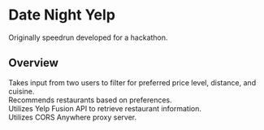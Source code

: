 # Date Night Yelp

Originally speedrun developed for a hackathon.

## Overview

Takes input from two users to filter for preferred price level, distance, and cuisine.\
Recommends restaurants based on preferences.\
Utilizes Yelp Fusion API to retrieve restaurant information.\
Utilizes CORS Anywhere proxy server.
